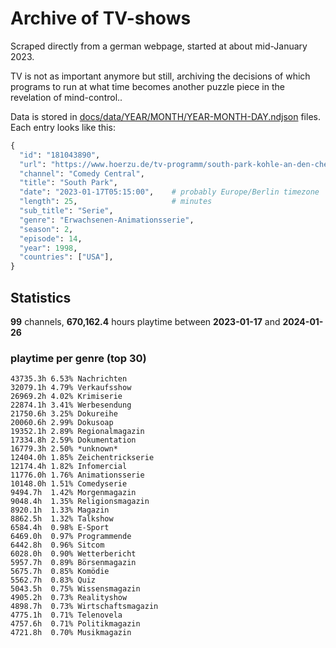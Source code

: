 # Archive of TV-shows

Scraped directly from a german webpage, started at about mid-January 2023.

TV is not as important anymore but still, archiving the decisions of which programs to run at what time
becomes another puzzle piece in the revelation of mind-control.. 

Data is stored in [docs/data/YEAR/MONTH/YEAR-MONTH-DAY.ndjson](docs/data/) files. 
Each entry looks like this:

```python
{
  "id": "181043890", 
  "url": "https://www.hoerzu.de/tv-programm/south-park-kohle-an-den-chefkoch/bid_181043890/", 
  "channel": "Comedy Central", 
  "title": "South Park", 
  "date": "2023-01-17T05:15:00",    # probably Europe/Berlin timezone 
  "length": 25,                     # minutes 
  "sub_title": "Serie", 
  "genre": "Erwachsenen-Animationsserie", 
  "season": 2, 
  "episode": 14, 
  "year": 1998, 
  "countries": ["USA"],
}
```

## Statistics

**99** channels, **670,162.4** hours playtime between **2023-01-17** and **2024-01-26**


### playtime per genre (top 30)

    43735.3h 6.53% Nachrichten
    32079.1h 4.79% Verkaufsshow
    26969.2h 4.02% Krimiserie
    22874.1h 3.41% Werbesendung
    21750.6h 3.25% Dokureihe
    20060.6h 2.99% Dokusoap
    19352.1h 2.89% Regionalmagazin
    17334.8h 2.59% Dokumentation
    16779.3h 2.50% *unknown*
    12404.0h 1.85% Zeichentrickserie
    12174.4h 1.82% Infomercial
    11776.0h 1.76% Animationsserie
    10148.0h 1.51% Comedyserie
    9494.7h  1.42% Morgenmagazin
    9048.4h  1.35% Religionsmagazin
    8920.1h  1.33% Magazin
    8862.5h  1.32% Talkshow
    6584.4h  0.98% E-Sport
    6469.0h  0.97% Programmende
    6442.8h  0.96% Sitcom
    6028.0h  0.90% Wetterbericht
    5957.7h  0.89% Börsenmagazin
    5675.7h  0.85% Komödie
    5562.7h  0.83% Quiz
    5043.5h  0.75% Wissensmagazin
    4905.2h  0.73% Realityshow
    4898.7h  0.73% Wirtschaftsmagazin
    4775.1h  0.71% Telenovela
    4757.6h  0.71% Politikmagazin
    4721.8h  0.70% Musikmagazin
